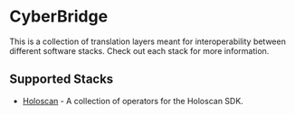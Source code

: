# CyberBridge
This is a collection of translation layers meant for interoperability between different software stacks. Check out each stack for more information.

## Supported Stacks
- [Holoscan](/holoscan) - A collection of operators for the Holoscan SDK.